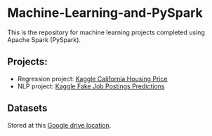 # Machine-Learning-and-PySpark
This is the repository for machine learning projects completed using Apache Spark (PySpark). 

## Projects: 
* Regression project: [Kaggle California Housing Price](https://www.kaggle.com/camnugent/california-housing-prices)
* NLP project: [Kaggle Fake Job Postings Predictions](https://www.kaggle.com/shivamb/real-or-fake-fake-jobposting-prediction)

## Datasets
Stored at this [Google drive location](https://drive.google.com/drive/folders/1YqS1naY8uNv2Cv3wdR5FWRhPMHmw-Vt-?usp=sharing). 